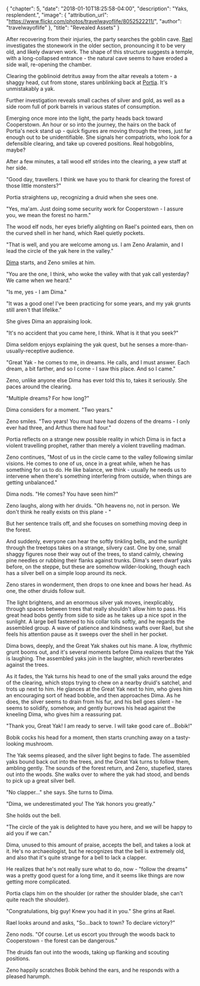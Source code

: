 {
    "chapter": 5,
    "date": "2018-01-10T18:25:58-04:00",
    "description": "Yaks, resplendent.",
    "image": {
        "attribution_url": "https://www.flickr.com/photos/travelwayoflife/8052522211/",
        "author": "travelwayoflife"
    },
    "title": "Revealed Assets"
}

After recovering from their injuries, the party searches the goblin cave. [Rael](/characters/rael/) investigates the stonework in the older section, pronouncing it to be very old, and likely dwarven work. The shape of this structure suggests a temple, with a long-collapsed entrance - the natural cave seems to have eroded a side wall, re-opening the chamber.

Clearing the goblinoid detritus away from the altar reveals a totem - a shaggy head, cut from stone, stares unblinking back at [Portia](/characters/portia/). It's unmistakably a yak.

Further investigation reveals small caches of silver and gold, as well as a side room full of pork barrels in various states of consumption.

Emerging once more into the light, the party heads back toward Cooperstown. An hour or so into the journey, the hairs on the back of Portia's neck stand up - quick figures are moving through the trees, just far enough out to be unidentifiable. She signals her compatriots, who look for a defensible clearing, and take up covered positions. Real hobgoblins, maybe?

After a few minutes, a tall wood elf strides into the clearing, a yew staff at her side.

"Good day, travellers. I think we have you to thank for clearing the forest of those little monsters?"

Portia straightens up, recognizing a druid when she sees one.

"Yes, ma'am. Just doing some security work for Cooperstown - I assure you, we mean the forest no harm."

The wood elf nods, her eyes briefly alighting on Rael's pointed ears, then on the curved shell in her hand, which Rael quietly pockets.

"That is well, and you are welcome among us. I am Zeno Aralamin, and I lead the circle of the yak here in the valley."

[Dima](/characters/dima/) starts, and Zeno smiles at him.

"You are the one, I think, who woke the valley with that yak call yesterday? We came when we heard."

"Is me, yes - I am Dima."

"It was a good one! I've been practicing for some years, and my yak grunts still aren't that lifelike."

She gives Dima an appraising look.

"It's no accident that you came here, I think. What is it that you seek?"

Dima seldom enjoys explaining the yak quest, but he senses a more-than-usually-receptive audience.

"Great Yak - he comes to me, in dreams. He calls, and I must answer. Each dream, a bit farther, and so I come - I saw this place. And so I came."

Zeno, unlike anyone else Dima has ever told this to, takes it seriously. She paces around the clearing.

"Multiple dreams? For how long?"

Dima considers for a moment. "Two years."

Zeno smiles. "Two years! You must have had dozens of the dreams - I only ever had three, and Arthus there had four."

Portia reflects on a strange new possible reality in which Dima is in fact a violent travelling prophet, rather than merely a violent travelling madman.

Zeno continues, "Most of us in the circle came to the valley following similar visions. He comes to one of us, once in a great while, when he has something for us to do. He like balance, we think - usually he needs us to intervene when there's something interfering from outside, when things are getting unbalanced."

Dima nods. "He comes? You have seen him?"

Zeno laughs, along with her druids. "Oh heavens no, not in person. We don't think he really exists on this plane - "

But her sentence trails off, and she focuses on something moving deep in the forest.

And suddenly, everyone can hear the softly tinkling bells, and the sunlight through the treetops takes on a strange, silvery cast. One by one, small shaggy figures nose their way out of the trees, to stand calmly, chewing pine needles or rubbing their flanks against trunks. Dima's seen dwarf yaks before, on the steppe, but these are somehow wilder-looking, though each has a silver bell on a simple loop around its neck.

Zeno stares in wonderment, then drops to one knee and bows her head. As one, the other druids follow suit.

The light brightens, and an enormous silver yak moves, inexplicably, through spaces between trees that really shouldn't allow him to pass. His great head bobs gently from side to side as he takes up a nice spot in the sunlight. A large bell fastened to his collar tolls softly, and he regards the assembled group. A wave of patience and kindness wafts over Rael, but she feels his attention pause as it sweeps over the shell in her pocket.

Dima bows, deeply, and the Great Yak shakes out his mane. A low, rhythmic grunt booms out, and it's several moments before Dima realizes that the Yak is laughing. The assembled yaks join in the laughter, which reverberates against the trees.

As it fades, the Yak turns his head to one of the small yaks around the edge of the clearing, which stops trying to chew on a nearby druid's satchel, and trots up next to him. He glances at the Great Yak next to him, who gives him an encouraging sort of head bobble, and then approaches Dima. As he does, the silver seems to drain from his fur, and his bell goes silent - he seems to solidify, somehow, and gently burrows his head against the kneeling Dima, who gives him a reassuring pat.

"Thank you, Great Yak! I am ready to serve. I will take good care of...Bobik!"

Bobik cocks his head for a moment, then starts crunching away on a tasty-looking mushroom.

The Yak seems pleased, and the silver light begins to fade. The assembled yaks bound back out into the trees, and the Great Yak turns to follow them, ambling gently. The sounds of the forest return, and Zeno, stupefied, stares out into the woods. She walks over to where the yak had stood, and bends to pick up a great silver bell.

"No clapper..." she says. She turns to Dima.

"Dima, we underestimated you! The Yak honors you greatly."

She holds out the bell.

"The circle of the yak is delighted to have you here, and we will be happy to aid you if we can."

Dima, unused to this amount of praise, accepts the bell, and takes a look at it. He's no archaeologist, but he recognizes that the bell is extremely old, and also that it's quite strange for a bell to lack a clapper.

He realizes that he's not really sure what to do, now - "follow the dreams" was a pretty good quest for a long time, and it seems like things are now getting more complicated.

Portia claps him on the shoulder (or rather the shoulder blade, she can't quite reach the shoulder).

"Congratulations, big guy! Knew you had it in you." She grins at Rael.

Rael looks around and asks, "So...back to town? To declare victory?"

Zeno nods. "Of course. Let us escort you through the woods back to Cooperstown - the forest can be dangerous."

The druids fan out into the woods, taking up flanking and scouting positions.

Zeno happily scratches Bobik behind the ears, and he responds with a pleased harumph.
